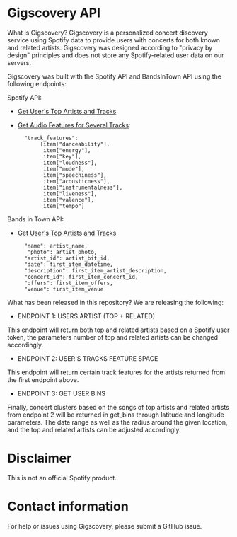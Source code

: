 # Gigscovery API

What is Gigscovery?
Gigscovery is a personalized concert discovery service using Spotify data to provide users with concerts for both known and related artists. Gigscovery was designed according to "privacy by design" principles and does not store any Spotify-related user data on our servers. 

Gigscovery was built with the Spotify API and BandsInTown API using the following endpoints: 

Spotify API:

- [Get User's Top Artists and Tracks](https://developer.spotify.com/console/get-current-user-top-artists-and-tracks/)
              
- [Get Audio Features for Several Tracks](https://developer.spotify.com/console/get-audio-features-several-tracks/):

        "track_features":
             [item["danceability"],
              item["energy"],
              item["key"],
              item["loudness"],
              item["mode"],
              item["speechiness"],
              item["acousticness"],
              item["instrumentalness"],
              item["liveness"],
              item["valence"],
              item["tempo"]

Bands in Town API:

- [Get User's Top Artists and Tracks](https://rest.bandsintown.com/artists/{artistName}/events?app_id=yourkey)

        "name": artist_name,
         "photo": artist_photo,
        "artist_id": artist_bit_id,
        "date": first_item_datetime,
        "description": first_item_artist_description,
        "concert_id": first_item_concert_id,
        "offers": first_item_offers,
        "venue": first_item_venue

What has been released in this repository?
We are releasing the following: 

- ENDPOINT 1: USERS ARTIST (TOP + RELATED)

This endpoint will return both top and related artists based on a Spotify user token, the parameters number of top and related artists can be changed accordingly. 

- ENDPOINT 2: USER'S TRACKS FEATURE SPACE

This endpoint will return certain track features for the artists returned from the first endpoint above. 

- ENDPOINT 3: GET USER BINS

Finally, concert clusters based on the songs of top artists and related artists from endpoint 2 will be returned in get_bins through latitude and longitude parameters. The date range as well as the radius around the given location, and the top and related artists can be adjusted accordingly. 


# Disclaimer

This is not an official Spotify product.

# Contact information

For help or issues using Gigscovery, please submit a GitHub issue.

